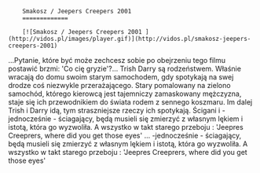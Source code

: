 
        Smakosz / Jeepers Creepers 2001 
        =============
        
        [![Smakosz / Jeepers Creepers 2001 ](http://vidos.pl/images/player.gif)](http://vidos.pl/smakosz-jeepers-creepers-2001)
        
        
 ...Pytanie, które być może zechcesz sobie po obejrzeniu tego filmu postawić brzmi: 'Co cię gryzie'?... Trish Darry są rodzeństwem. Właśnie wracają do domu swoim starym samochodem, gdy spotykają na swej drodze coś niezwykle przerażającego. Stary pomalowany na zielono samochód, którego kierowcą jest tajemniczy zamaskowany mężczyzna, staje się ich przewodnikiem do świata rodem z sennego koszmaru. Im dalej Trish i Darry idą, tym straszniejsze rzeczy ich spotykają. Ścigani i -jednocześnie - ściagający, będą musieli się zmierzyć z własnym lękiem i istotą, która go wyzwoliła. A wszystko w takt starego przeboju : 'Jeepres Creeprers, where did you get those eyes'   ... -jednocześnie - ściagający, będą musieli się zmierzyć z własnym lękiem i istotą, która go wyzwoliła. A wszystko w takt starego przeboju : 'Jeepres Creeprers, where did you get those eyes'
    